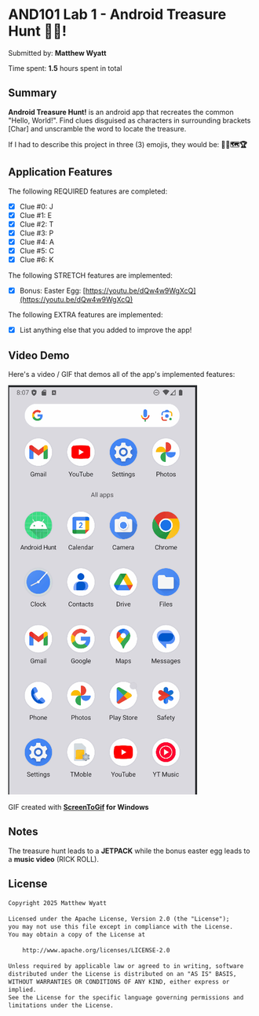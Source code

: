 <!-- (This is a comment) INSTRUCTIONS: Go through this page and fill out any **bolded** entries with their correct values.-->

# AND101 Lab 1 - Android Treasure Hunt 🏴‍☠️!

Submitted by: **Matthew Wyatt**

Time spent: **1.5** hours spent in total

## Summary

**Android Treasure Hunt!** is an android app that recreates the common "Hello, World!". Find clues disguised as characters in surrounding brackets [Char] and unscramble the word to locate the treasure.

If I had to describe this project in three (3) emojis, they would be: **🏴‍☠️🗺️🏆**

## Application Features

<!-- (This is a comment) Please be sure to change the [ ] to [x] for any features you completed.  If a feature is not checked [x], you might miss the points for that item! -->

The following REQUIRED features are completed:

- [x] Clue #0: J
- [x] Clue #1: E
- [x] Clue #2: T
- [x] Clue #3: P
- [x] Clue #4: A
- [x] Clue #5: C
- [x] Clue #6: K

The following STRETCH features are implemented:

- [x] Bonus: Easter Egg: [https://youtu.be/dQw4w9WgXcQ](https://youtu.be/dQw4w9WgXcQ)

The following EXTRA features are implemented:

- [x] List anything else that you added to improve the app!

## Video Demo

Here's a video / GIF that demos all of the app's implemented features:

<img src='MWyatt_Lab1.gif' title='Video Demo' width='' alt='Video Demo' />

GIF created with **[ScreenToGif](https://www.screentogif.com/) for Windows**

<!-- Recommended tools:
- [Kap](https://getkap.co/) for macOS
- [ScreenToGif](https://www.screentogif.com/) for Windows
- [peek](https://github.com/phw/peek) for Linux. -->

## Notes

The treasure hunt leads to a **JETPACK** while the bonus easter egg leads to a **music video** (RICK ROLL).

## License

    Copyright 2025 Matthew Wyatt
    
    Licensed under the Apache License, Version 2.0 (the "License");
    you may not use this file except in compliance with the License.
    You may obtain a copy of the License at
    
        http://www.apache.org/licenses/LICENSE-2.0
    
    Unless required by applicable law or agreed to in writing, software
    distributed under the License is distributed on an "AS IS" BASIS,
    WITHOUT WARRANTIES OR CONDITIONS OF ANY KIND, either express or implied.
    See the License for the specific language governing permissions and
    limitations under the License.

